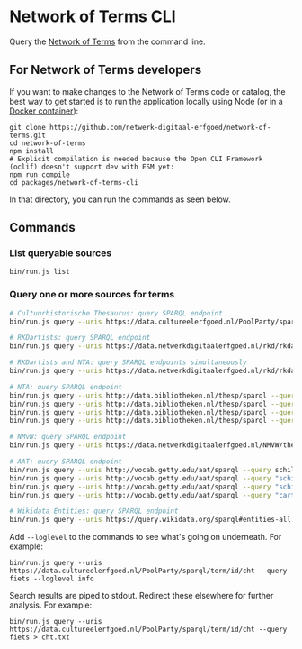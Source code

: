 # Network of Terms CLI

Query the [Network of Terms](../../README.md) from the command line.

## For Network of Terms developers

If you want to make changes to the Network of Terms code or catalog, the best way to get started is to run the
application locally using Node (or in a [Docker container](../../docs/docker.md)):

    git clone https://github.com/netwerk-digitaal-erfgoed/network-of-terms.git
    cd network-of-terms
    npm install
    # Explicit compilation is needed because the Open CLI Framework (oclif) doesn't support dev with ESM yet:
    npm run compile
    cd packages/network-of-terms-cli

In that directory, you can run the commands as seen below.

## Commands

### List queryable sources

    bin/run.js list

### Query one or more sources for terms

```bash
# Cultuurhistorische Thesaurus: query SPARQL endpoint
bin/run.js query --uris https://data.cultureelerfgoed.nl/PoolParty/sparql/term/id/cht --query fiets

# RKDartists: query SPARQL endpoint
bin/run.js query --uris https://data.netwerkdigitaalerfgoed.nl/rkd/rkdartists/sparql --query Gogh

# RKDartists and NTA: query SPARQL endpoints simultaneously
bin/run.js query --uris https://data.netwerkdigitaalerfgoed.nl/rkd/rkdartists/sparql,http://data.bibliotheken.nl/thesp/sparql --query Gogh

# NTA: query SPARQL endpoint
bin/run.js query --uris http://data.bibliotheken.nl/thesp/sparql --query Wieringa
bin/run.js query --uris http://data.bibliotheken.nl/thesp/sparql --query "'Wier*'"
bin/run.js query --uris http://data.bibliotheken.nl/thesp/sparql --query "Wieringa OR Mulisch"
bin/run.js query --uris http://data.bibliotheken.nl/thesp/sparql --query "Jan AND Vries"

# NMvW: query SPARQL endpoint
bin/run.js query --uris https://data.netwerkdigitaalerfgoed.nl/NMVW/thesaurus/sparql --query eiland

# AAT: query SPARQL endpoint
bin/run.js query --uris http://vocab.getty.edu/aat/sparql --query schilderij
bin/run.js query --uris http://vocab.getty.edu/aat/sparql --query "schil*"
bin/run.js query --uris http://vocab.getty.edu/aat/sparql --query "schilderij OR tekening"
bin/run.js query --uris http://vocab.getty.edu/aat/sparql --query "cartoon* OR prent*"

# Wikidata Entities: query SPARQL endpoint
bin/run.js query --uris https://query.wikidata.org/sparql#entities-all --query Rembrandt
```

Add `--loglevel` to the commands to see what's going on underneath. For example:

    bin/run.js query --uris https://data.cultureelerfgoed.nl/PoolParty/sparql/term/id/cht --query fiets --loglevel info

Search results are piped to stdout. Redirect these elsewhere for further analysis. For example:

    bin/run.js query --uris https://data.cultureelerfgoed.nl/PoolParty/sparql/term/id/cht --query fiets > cht.txt
